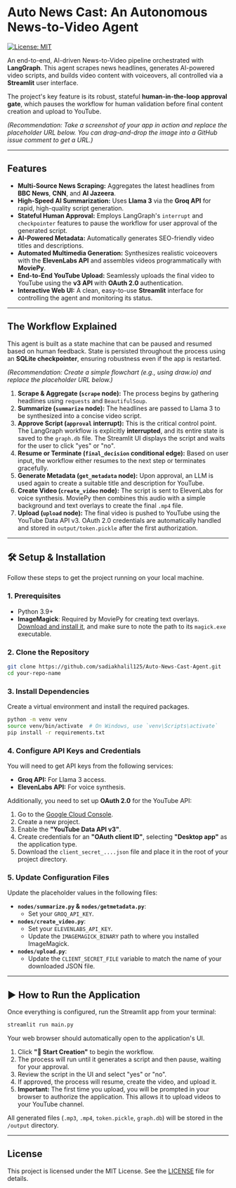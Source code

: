 # Auto News Cast: An Autonomous News-to-Video Agent

[![License: MIT](https://img.shields.io/badge/License-MIT-yellow.svg)](https://opensource.org/licenses/MIT)

An end-to-end, AI-driven News-to-Video pipeline orchestrated with **LangGraph**. This agent scrapes news headlines, generates AI-powered video scripts, and builds video content with voiceovers, all controlled via a **Streamlit** user interface.

The project's key feature is its robust, stateful **human-in-the-loop approval gate**, which pauses the workflow for human validation before final content creation and upload to YouTube.

*(Recommendation: Take a screenshot of your app in action and replace the placeholder URL below. You can drag-and-drop the image into a GitHub issue comment to get a URL.)*


---

## Features

-   **Multi-Source News Scraping:** Aggregates the latest headlines from **BBC News**, **CNN**, and **Al Jazeera**.
-   **High-Speed AI Summarization:** Uses **Llama 3** via the **Groq API** for rapid, high-quality script generation.
-   **Stateful Human Approval:** Employs LangGraph's `interrupt` and `checkpointer` features to pause the workflow for user approval of the generated script.
-   **AI-Powered Metadata:** Automatically generates SEO-friendly video titles and descriptions.
-   **Automated Multimedia Generation:** Synthesizes realistic voiceovers with the **ElevenLabs API** and assembles videos programmatically with **MoviePy**.
-   **End-to-End YouTube Upload:** Seamlessly uploads the final video to YouTube using the **v3 API** with **OAuth 2.0** authentication.
-   **Interactive Web UI:** A clean, easy-to-use **Streamlit** interface for controlling the agent and monitoring its status.

---

## The Workflow Explained

This agent is built as a state machine that can be paused and resumed based on human feedback. State is persisted throughout the process using an **SQLite checkpointer**, ensuring robustness even if the app is restarted.

*(Recommendation: Create a simple flowchart (e.g., using draw.io) and replace the placeholder URL below.)*


1.  **Scrape & Aggregate (`scrape` node):** The process begins by gathering headlines using `requests` and `BeautifulSoup`.
2.  **Summarize (`summarize` node):** The headlines are passed to Llama 3 to be synthesized into a concise video script.
3.  **Approve Script (`approval` interrupt):** This is the critical control point. The LangGraph workflow is explicitly **interrupted**, and its entire state is saved to the `graph.db` file. The Streamlit UI displays the script and waits for the user to click "yes" or "no".
4.  **Resume or Terminate (`final_decision` conditional edge):** Based on user input, the workflow either resumes to the next step or terminates gracefully.
5.  **Generate Metadata (`get_metadata` node):** Upon approval, an LLM is used again to create a suitable title and description for YouTube.
6.  **Create Video (`create_video` node):** The script is sent to ElevenLabs for voice synthesis. MoviePy then combines this audio with a simple background and text overlays to create the final `.mp4` file.
7.  **Upload (`upload` node):** The final video is pushed to YouTube using the YouTube Data API v3. OAuth 2.0 credentials are automatically handled and stored in `output/token.pickle` after the first authorization.

---

## 🛠️ Setup & Installation

Follow these steps to get the project running on your local machine.

### 1. Prerequisites

-   Python 3.9+
-   **ImageMagick**: Required by MoviePy for creating text overlays. [Download and install it](https://imagemagick.org/script/download.php), and make sure to note the path to its `magick.exe` executable.

### 2. Clone the Repository

```bash
git clone https://github.com/sadiakhalil125/Auto-News-Cast-Agent.git
cd your-repo-name
```

### 3. Install Dependencies

Create a virtual environment and install the required packages.

```bash
python -m venv venv
source venv/bin/activate  # On Windows, use `venv\Scripts\activate`
pip install -r requirements.txt
```

### 4. Configure API Keys and Credentials

You will need to get API keys from the following services:
-   **Groq API:** For Llama 3 access.
-   **ElevenLabs API:** For voice synthesis.

Additionally, you need to set up **OAuth 2.0** for the YouTube API:
1.  Go to the [Google Cloud Console](https://console.cloud.google.com/).
2.  Create a new project.
3.  Enable the **"YouTube Data API v3"**.
4.  Create credentials for an **"OAuth client ID"**, selecting **"Desktop app"** as the application type.
5.  Download the `client_secret_....json` file and place it in the root of your project directory.

### 5. Update Configuration Files

Update the placeholder values in the following files:

-   **`nodes/summarize.py` & `nodes/getmetadata.py`**:
    -   Set your `GROQ_API_KEY`.
-   **`nodes/create_video.py`**:
    -   Set your `ELEVENLABS_API_KEY`.
    -   Update the `IMAGEMAGICK_BINARY` path to where you installed ImageMagick.
-   **`nodes/upload.py`**:
    -   Update the `CLIENT_SECRET_FILE` variable to match the name of your downloaded JSON file.

---

## ▶️ How to Run the Application

Once everything is configured, run the Streamlit app from your terminal:

```bash
streamlit run main.py
```

Your web browser should automatically open to the application's UI.

1.  Click **"🚀 Start Creation"** to begin the workflow.
2.  The process will run until it generates a script and then pause, waiting for your approval.
3.  Review the script in the UI and select "yes" or "no".
4.  If approved, the process will resume, create the video, and upload it.
5.  **Important:** The first time you upload, you will be prompted in your browser to authorize the application. This allows it to upload videos to your YouTube channel.

All generated files (`.mp3`, `.mp4`, `token.pickle`, `graph.db`) will be stored in the `/output` directory.

---

## License

This project is licensed under the MIT License. See the [LICENSE](LICENSE) file for details.
